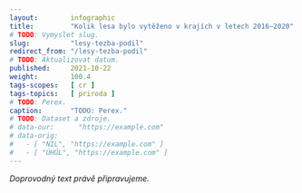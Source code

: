 ```yaml
---
layout:        infographic
title:         "Kolik lesa bylo vytěženo v krajích v letech 2016–2020"
# TODO: Vymyslet slug.
slug:          "lesy-tezba-podil"
redirect_from: "/lesy-tezba-podil"
# TODO: Aktualizovat datum.
published:     2021-10-22
weight:        100.4
tags-scopes:   [ cr ]
tags-topics:   [ priroda ]
# TODO: Perex.
caption:       "TODO: Perex."
# TODO: Dataset a zdroje.
# data-our:      "https://example.com"
# data-orig:
#   - [ "NIL", "https://example.com" ]
#   - [ "ÚHÚL", "https://example.com" ]
---
```


*Doprovodný text právě připravujeme.*
